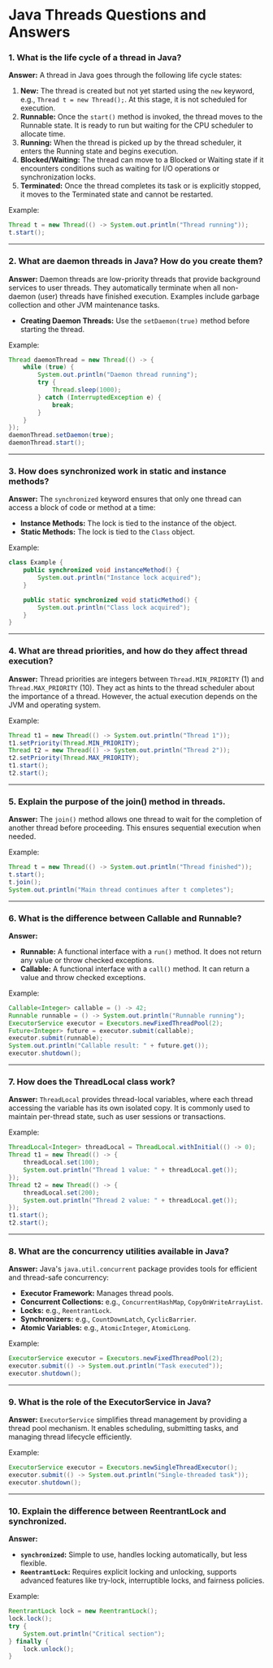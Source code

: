 
# Java Threads Questions and Answers

### 1. What is the life cycle of a thread in Java?
**Answer:**
A thread in Java goes through the following life cycle states:
1. **New:** The thread is created but not yet started using the `new` keyword, e.g., `Thread t = new Thread();`. At this stage, it is not scheduled for execution.
2. **Runnable:** Once the `start()` method is invoked, the thread moves to the Runnable state. It is ready to run but waiting for the CPU scheduler to allocate time.
3. **Running:** When the thread is picked up by the thread scheduler, it enters the Running state and begins execution.
4. **Blocked/Waiting:** The thread can move to a Blocked or Waiting state if it encounters conditions such as waiting for I/O operations or synchronization locks.
5. **Terminated:** Once the thread completes its task or is explicitly stopped, it moves to the Terminated state and cannot be restarted.

Example:
```java
Thread t = new Thread(() -> System.out.println("Thread running"));
t.start();
```

---

### 2. What are daemon threads in Java? How do you create them?
**Answer:**
Daemon threads are low-priority threads that provide background services to user threads. They automatically terminate when all non-daemon (user) threads have finished execution. Examples include garbage collection and other JVM maintenance tasks.

- **Creating Daemon Threads:** Use the `setDaemon(true)` method before starting the thread.

Example:
```java
Thread daemonThread = new Thread(() -> {
    while (true) {
        System.out.println("Daemon thread running");
        try {
            Thread.sleep(1000);
        } catch (InterruptedException e) {
            break;
        }
    }
});
daemonThread.setDaemon(true);
daemonThread.start();
```

---

### 3. How does synchronized work in static and instance methods?
**Answer:**
The `synchronized` keyword ensures that only one thread can access a block of code or method at a time:
- **Instance Methods:** The lock is tied to the instance of the object.
- **Static Methods:** The lock is tied to the `Class` object.

Example:
```java
class Example {
    public synchronized void instanceMethod() {
        System.out.println("Instance lock acquired");
    }

    public static synchronized void staticMethod() {
        System.out.println("Class lock acquired");
    }
}
```

---

### 4. What are thread priorities, and how do they affect thread execution?
**Answer:**
Thread priorities are integers between `Thread.MIN_PRIORITY` (1) and `Thread.MAX_PRIORITY` (10). They act as hints to the thread scheduler about the importance of a thread. However, the actual execution depends on the JVM and operating system.

Example:
```java
Thread t1 = new Thread(() -> System.out.println("Thread 1"));
t1.setPriority(Thread.MIN_PRIORITY);
Thread t2 = new Thread(() -> System.out.println("Thread 2"));
t2.setPriority(Thread.MAX_PRIORITY);
t1.start();
t2.start();
```

---

### 5. Explain the purpose of the join() method in threads.
**Answer:**
The `join()` method allows one thread to wait for the completion of another thread before proceeding. This ensures sequential execution when needed.

Example:
```java
Thread t = new Thread(() -> System.out.println("Thread finished"));
t.start();
t.join();
System.out.println("Main thread continues after t completes");
```

---

### 6. What is the difference between Callable and Runnable?
**Answer:**
- **Runnable:** A functional interface with a `run()` method. It does not return any value or throw checked exceptions.
- **Callable:** A functional interface with a `call()` method. It can return a value and throw checked exceptions.

Example:
```java
Callable<Integer> callable = () -> 42;
Runnable runnable = () -> System.out.println("Runnable running");
ExecutorService executor = Executors.newFixedThreadPool(2);
Future<Integer> future = executor.submit(callable);
executor.submit(runnable);
System.out.println("Callable result: " + future.get());
executor.shutdown();
```

---

### 7. How does the ThreadLocal class work?
**Answer:**
`ThreadLocal` provides thread-local variables, where each thread accessing the variable has its own isolated copy. It is commonly used to maintain per-thread state, such as user sessions or transactions.

Example:
```java
ThreadLocal<Integer> threadLocal = ThreadLocal.withInitial(() -> 0);
Thread t1 = new Thread(() -> {
    threadLocal.set(100);
    System.out.println("Thread 1 value: " + threadLocal.get());
});
Thread t2 = new Thread(() -> {
    threadLocal.set(200);
    System.out.println("Thread 2 value: " + threadLocal.get());
});
t1.start();
t2.start();
```

---

### 8. What are the concurrency utilities available in Java?
**Answer:**
Java's `java.util.concurrent` package provides tools for efficient and thread-safe concurrency:
- **Executor Framework:** Manages thread pools.
- **Concurrent Collections:** e.g., `ConcurrentHashMap`, `CopyOnWriteArrayList`.
- **Locks:** e.g., `ReentrantLock`.
- **Synchronizers:** e.g., `CountDownLatch`, `CyclicBarrier`.
- **Atomic Variables:** e.g., `AtomicInteger`, `AtomicLong`.

Example:
```java
ExecutorService executor = Executors.newFixedThreadPool(2);
executor.submit(() -> System.out.println("Task executed"));
executor.shutdown();
```

---

### 9. What is the role of the ExecutorService in Java?
**Answer:**
`ExecutorService` simplifies thread management by providing a thread pool mechanism. It enables scheduling, submitting tasks, and managing thread lifecycle efficiently.

Example:
```java
ExecutorService executor = Executors.newSingleThreadExecutor();
executor.submit(() -> System.out.println("Single-threaded task"));
executor.shutdown();
```

---

### 10. Explain the difference between ReentrantLock and synchronized.
**Answer:**
- **`synchronized`:** Simple to use, handles locking automatically, but less flexible.
- **`ReentrantLock`:** Requires explicit locking and unlocking, supports advanced features like try-lock, interruptible locks, and fairness policies.

Example:
```java
ReentrantLock lock = new ReentrantLock();
lock.lock();
try {
    System.out.println("Critical section");
} finally {
    lock.unlock();
}
```
